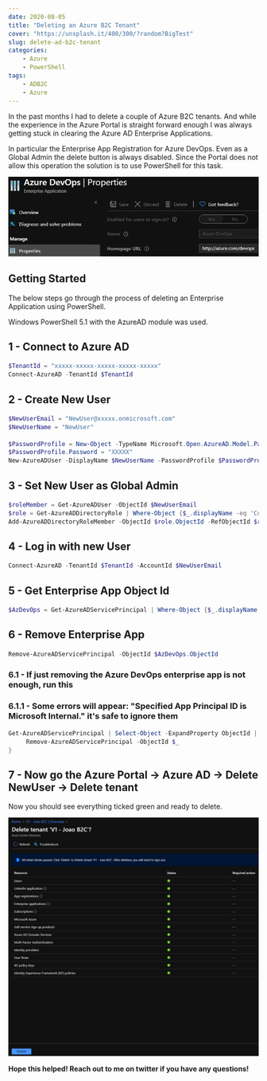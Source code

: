 ```yaml
---
date: 2020-08-05
title: "Deleting an Azure B2C Tenant"
cover: "https://unsplash.it/400/300/?random?BigTest"
slug: delete-ad-b2c-tenant
categories: 
    - Azure
    - PowerShell
tags:
    - ADB2C
    - Azure
---
```


In the past months I had to delete a couple of Azure B2C tenants. And while the experience in the Azure Portal is straight forward enough I was always getting stuck in clearing the Azure AD Enterprise Applications.

In particular the Enterprise App Registration for Azure DevOps. Even as a Global Admin the delete button is always disabled. Since the Portal does not allow this operation the solution is to use PowerShell for this task.

![devops-delete-button](../images/devops-delete-button.png)

## Getting Started

The below steps go through the process of deleting an Enterprise Application using PowerShell.

Windows PowerShell 5.1 with the AzureAD module was used.

## 1 - Connect to Azure AD

```PowerShell
$TenantId = "xxxxx-xxxxx-xxxxx-xxxxx-xxxxx"
Connect-AzureAD -TenantId $TenantId
```

## 2 - Create New User

```PowerShell
$NewUserEmail = "NewUser@xxxxx.onmicrosoft.com"
$NewUserName = "NewUser"

$PasswordProfile = New-Object -TypeName Microsoft.Open.AzureAD.Model.PasswordProfile
$PasswordProfile.Password = "XXXXX"
New-AzureADUser -DisplayName $NewUserName -PasswordProfile $PasswordProfile -UserPrincipalName $NewUserEmail -AccountEnabled $true -MailNickName $NewUserName
```

## 3 - Set New User as Global Admin

```PowerShell
$roleMember = Get-AzureADUser -ObjectId $NewUserEmail
$role = Get-AzureADDirectoryRole | Where-Object {$_.displayName -eq 'Company Administrator'}
Add-AzureADDirectoryRoleMember -ObjectId $role.ObjectId -RefObjectId $roleMember.ObjectId
```

## 4 - Log in with new User

```PowerShell
Connect-AzureAD -TenantId $TenantId -AccountId $NewUserEmail
```

## 5 - Get Enterprise App Object Id

```PowerShell
$AzDevOps = Get-AzureADServicePrincipal | Where-Object {$_.displayName -eq 'Azure DevOps'}
```

## 6 - Remove Enterprise App

```PowerShell
Remove-AzureADServicePrincipal -ObjectId $AzDevOps.ObjectId
```

### 6.1 -  If just removing the Azure DevOps enterprise app is not enough, run this

### 6.1.1 - Some errors will appear: "Specified App Principal ID is Microsoft Internal." it's safe to ignore them

```PowerShell
Get-AzureADServicePrincipal | Select-Object -ExpandProperty ObjectId | ForEach-Object {
     Remove-AzureADServicePrincipal -ObjectId $_
}
```

## 7 - Now go the Azure Portal -> Azure AD -> Delete NewUser -> Delete tenant

Now you should see everything ticked green and ready to delete.

![b2c-delete](../images/b2c-readytodelete.png)

**Hope this helped! Reach out to me on twitter if you have any questions!**

